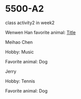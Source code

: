 # 5500-A2
class activity2 in week2

Wenwen Han favorite animal:
[Title](../../../Downloads/IMG_3197.HEIC)

Meihao Chen

Hobby: Music

Favorite animal: Dog

Jerry

Hobby: Tennis

Favorite animal: Dog